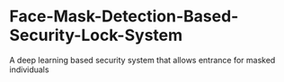 # Face-Mask-Detection-Based-Security-Lock-System
 A deep learning based security system that allows entrance for masked individuals
